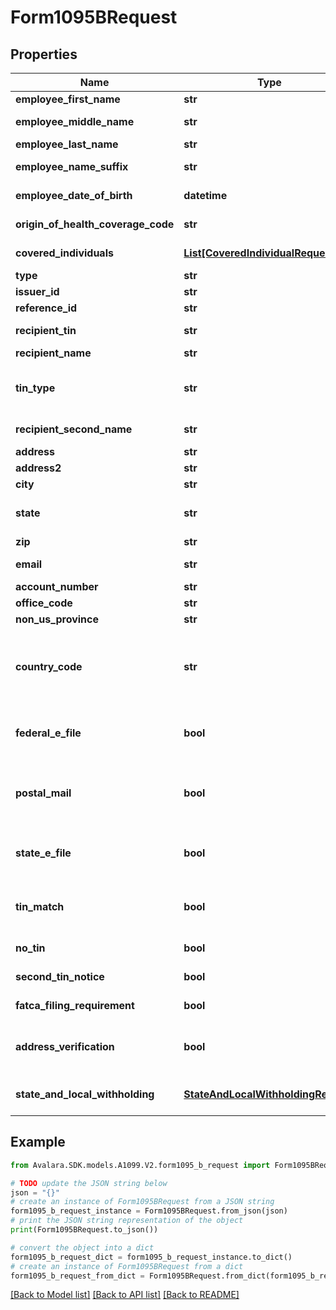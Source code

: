 # Form1095BRequest


## Properties

Name | Type | Description | Notes
------------ | ------------- | ------------- | -------------
**employee_first_name** | **str** | Employee&#39;s first name | [optional] 
**employee_middle_name** | **str** | Employee&#39;s middle name | [optional] 
**employee_last_name** | **str** | Employee&#39;s last name | [optional] 
**employee_name_suffix** | **str** | Employee&#39;s name suffix | [optional] 
**employee_date_of_birth** | **datetime** | Employee&#39;s date of birth | [optional] 
**origin_of_health_coverage_code** | **str** | Origin of health coverage code | [optional] 
**covered_individuals** | [**List[CoveredIndividualRequest]**](CoveredIndividualRequest.md) | Covered individuals information | [optional] 
**type** | **str** |  | [optional] 
**issuer_id** | **str** | Issuer ID | [optional] 
**reference_id** | **str** | Reference ID | [optional] 
**recipient_tin** | **str** | Recipient Tax ID Number | [optional] 
**recipient_name** | **str** | Recipient name | [optional] 
**tin_type** | **str** | Type of TIN (Tax ID Number). Will be one of:  * SSN  * EIN  * ITIN  * ATIN | [optional] 
**recipient_second_name** | **str** | Recipient second name | [optional] 
**address** | **str** | Address | [optional] 
**address2** | **str** | Address line 2 | [optional] 
**city** | **str** | City | [optional] 
**state** | **str** | US state. Required if CountryCode is \&quot;US\&quot;. | [optional] 
**zip** | **str** | Zip/postal code | [optional] 
**email** | **str** | Recipient email address | [optional] 
**account_number** | **str** | Account number | [optional] 
**office_code** | **str** | Office code | [optional] 
**non_us_province** | **str** | Foreign province | [optional] 
**country_code** | **str** | Country code, as defined at https://www.irs.gov/e-file-providers/country-codes | [optional] 
**federal_e_file** | **bool** | Boolean indicating that federal e-filing should be scheduled for this form | [optional] 
**postal_mail** | **bool** | Boolean indicating that postal mailing to the recipient should be scheduled for this form | [optional] 
**state_e_file** | **bool** | Boolean indicating that state e-filing should be scheduled for this form | [optional] 
**tin_match** | **bool** | Boolean indicating that TIN Matching should be scheduled for this form | [optional] 
**no_tin** | **bool** | Indicates whether the recipient has no TIN | [optional] 
**second_tin_notice** | **bool** | Second TIN notice in three years | [optional] 
**fatca_filing_requirement** | **bool** | Fatca filing requirement | [optional] 
**address_verification** | **bool** | Boolean indicating that address verification should be scheduled for this form | [optional] 
**state_and_local_withholding** | [**StateAndLocalWithholdingRequest**](StateAndLocalWithholdingRequest.md) | State and local withholding information | [optional] 

## Example

```python
from Avalara.SDK.models.A1099.V2.form1095_b_request import Form1095BRequest

# TODO update the JSON string below
json = "{}"
# create an instance of Form1095BRequest from a JSON string
form1095_b_request_instance = Form1095BRequest.from_json(json)
# print the JSON string representation of the object
print(Form1095BRequest.to_json())

# convert the object into a dict
form1095_b_request_dict = form1095_b_request_instance.to_dict()
# create an instance of Form1095BRequest from a dict
form1095_b_request_from_dict = Form1095BRequest.from_dict(form1095_b_request_dict)
```
[[Back to Model list]](../README.md#documentation-for-models) [[Back to API list]](../README.md#documentation-for-api-endpoints) [[Back to README]](../README.md)


